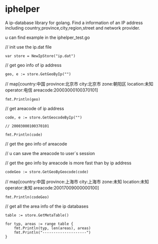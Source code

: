 # iphelper
A ip-database library  for golang. Find a information of an IP address including country,province,city,region,street and network provider.

u can find example in the iphelper_test.go 


// init use the ip.dat file

	var store = NewIpStore("ip.dat")


// get geo info of ip address

	geo, e := store.GetGeoByIp("")

//  map[country:中国 province:北京市 city:北京市 zone:朝阳区 location:未知 operator:电信 areacode:20003000100370101]

	
	fmt.Println(geo)


//  get areacode of ip address

	code, e := store.GetGeocodeByIp("")

	// 20003000100370101

	fmt.Println(code)

// get the geo info of areacode

// u can save the areacode to user`s session

// get the geo info by areacode is more fast than by ip address

	codeGeo := store.GetGeoByGeocode(code)

//  map[country:中国 province:上海市 city:上海市 zone:未知 location:未知 operator:未知 areacode:20017009000000100]

	fmt.Println(codeGeo)


// get all the area info of the ip databases
	
	table := store.GetMetaTable()
	
	for typ, areas := range table {
		fmt.Println(typ, len(areas), areas)
		fmt.Println("--------------------")
	}
